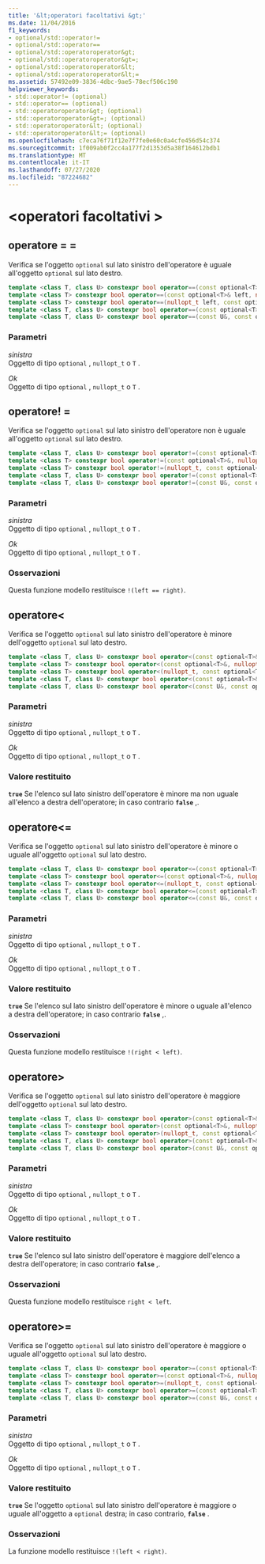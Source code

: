 ```yaml
---
title: '&lt;operatori facoltativi &gt;'
ms.date: 11/04/2016
f1_keywords:
- optional/std::operator!=
- optional/std::operator==
- optional/std::operatoroperator&gt;
- optional/std::operatoroperator&gt=;
- optional/std::operatoroperator&lt;
- optional/std::operatoroperator&lt;=
ms.assetid: 57492e09-3836-4dbc-9ae5-78ecf506c190
helpviewer_keywords:
- std::operator!= (optional)
- std::operator== (optional)
- std::operatoroperator&gt; (optional)
- std::operatoroperator&gt=; (optional)
- std::operatoroperator&lt; (optional)
- std::operatoroperator&lt;= (optional)
ms.openlocfilehash: c7eca76f71f12e7f7fe0e60c0a4cfe456d54c374
ms.sourcegitcommit: 1f009ab0f2cc4a177f2d1353d5a38f164612bdb1
ms.translationtype: MT
ms.contentlocale: it-IT
ms.lasthandoff: 07/27/2020
ms.locfileid: "87224682"
---
```

# <a name="ltoptionalgt-operators"></a>&lt;operatori facoltativi &gt;

## <a name="operator"></a><a name="op_eq_eq"></a>operatore = =

Verifica se l'oggetto `optional` sul lato sinistro dell'operatore è uguale all'oggetto `optional` sul lato destro.

```cpp
template <class T, class U> constexpr bool operator==(const optional<T>& left, const optional<U>& right);
template <class T> constexpr bool operator==(const optional<T>& left, nullopt_t right) noexcept;
template <class T> constexpr bool operator==(nullopt_t left, const optional<T>& right) noexcept;
template <class T, class U> constexpr bool operator==(const optional<T>&, const U&);
template <class T, class U> constexpr bool operator==(const U&, const optional<T>&);
```

### <a name="parameters"></a>Parametri

*sinistra*\
Oggetto di tipo `optional` , `nullopt_t` o `T` .

*Ok*\
Oggetto di tipo `optional` , `nullopt_t` o `T` .

## <a name="operator"></a><a name="op_neq"></a>operatore! =

Verifica se l'oggetto `optional` sul lato sinistro dell'operatore non è uguale all'oggetto `optional` sul lato destro.

```cpp
template <class T, class U> constexpr bool operator!=(const optional<T>&, const optional<U>&);
template <class T> constexpr bool operator!=(const optional<T>&, nullopt_t) noexcept;
template <class T> constexpr bool operator!=(nullopt_t, const optional<T>&) noexcept;
template <class T, class U> constexpr bool operator!=(const optional<T>&, const U&);
template <class T, class U> constexpr bool operator!=(const U&, const optional<T>&);
```

### <a name="parameters"></a>Parametri

*sinistra*\
Oggetto di tipo `optional` , `nullopt_t` o `T` .

*Ok*\
Oggetto di tipo `optional` , `nullopt_t` o `T` .

### <a name="remarks"></a>Osservazioni

Questa funzione modello restituisce `!(left == right)`.

## <a name="operatorlt"></a><a name="op_lt"></a>operatore&lt;

Verifica se l'oggetto `optional` sul lato sinistro dell'operatore è minore dell'oggetto `optional` sul lato destro.

```cpp
template <class T, class U> constexpr bool operator<(const optional<T>&, const optional<U>&);
template <class T> constexpr bool operator<(const optional<T>&, nullopt_t) noexcept;
template <class T> constexpr bool operator<(nullopt_t, const optional<T>&) noexcept;
template <class T, class U> constexpr bool operator<(const optional<T>&, const U&);
template <class T, class U> constexpr bool operator<(const U&, const optional<T>&);
```

### <a name="parameters"></a>Parametri

*sinistra*\
Oggetto di tipo `optional` , `nullopt_t` o `T` .

*Ok*\
Oggetto di tipo `optional` , `nullopt_t` o `T` .

### <a name="return-value"></a>Valore restituito

**`true`** Se l'elenco sul lato sinistro dell'operatore è minore ma non uguale all'elenco a destra dell'operatore; in caso contrario **`false`** ,.

## <a name="operatorlt"></a><a name="op_lt_eq"></a>operatore&lt;=

Verifica se l'oggetto `optional` sul lato sinistro dell'operatore è minore o uguale all'oggetto `optional` sul lato destro.

```cpp
template <class T, class U> constexpr bool operator<=(const optional<T>&, const optional<U>&);
template <class T> constexpr bool operator<=(const optional<T>&, nullopt_t) noexcept;
template <class T> constexpr bool operator<=(nullopt_t, const optional<T>&) noexcept;
template <class T, class U> constexpr bool operator<=(const optional<T>&, const U&);
template <class T, class U> constexpr bool operator<=(const U&, const optional<T>&);
```

### <a name="parameters"></a>Parametri

*sinistra*\
Oggetto di tipo `optional` , `nullopt_t` o `T` .

*Ok*\
Oggetto di tipo `optional` , `nullopt_t` o `T` .

### <a name="return-value"></a>Valore restituito

**`true`** Se l'elenco sul lato sinistro dell'operatore è minore o uguale all'elenco a destra dell'operatore; in caso contrario **`false`** ,.

### <a name="remarks"></a>Osservazioni

Questa funzione modello restituisce `!(right < left)`.

## <a name="operatorgt"></a><a name="op_gt"></a>operatore&gt;

Verifica se l'oggetto `optional` sul lato sinistro dell'operatore è maggiore dell'oggetto `optional` sul lato destro.

```cpp
template <class T, class U> constexpr bool operator>(const optional<T>&, const optional<U>&);
template <class T> constexpr bool operator>(const optional<T>&, nullopt_t) noexcept;
template <class T> constexpr bool operator>(nullopt_t, const optional<T>&) noexcept;
template <class T, class U> constexpr bool operator>(const optional<T>&, const U&);
template <class T, class U> constexpr bool operator>(const U&, const optional<T>&);
```

### <a name="parameters"></a>Parametri

*sinistra*\
Oggetto di tipo `optional` , `nullopt_t` o `T` .

*Ok*\
Oggetto di tipo `optional` , `nullopt_t` o `T` .

### <a name="return-value"></a>Valore restituito

**`true`** Se l'elenco sul lato sinistro dell'operatore è maggiore dell'elenco a destra dell'operatore; in caso contrario **`false`** ,.

### <a name="remarks"></a>Osservazioni

Questa funzione modello restituisce `right < left`.

## <a name="operatorgt"></a><a name="op_gt_eq"></a>operatore&gt;=

Verifica se l'oggetto `optional` sul lato sinistro dell'operatore è maggiore o uguale all'oggetto `optional` sul lato destro.

```cpp
template <class T, class U> constexpr bool operator>=(const optional<T>&, const optional<U>&);
template <class T> constexpr bool operator>=(const optional<T>&, nullopt_t) noexcept;
template <class T> constexpr bool operator>=(nullopt_t, const optional<T>&) noexcept;
template <class T, class U> constexpr bool operator>=(const optional<T>&, const U&);
template <class T, class U> constexpr bool operator>=(const U&, const optional<T>&);
```

### <a name="parameters"></a>Parametri

*sinistra*\
Oggetto di tipo `optional` , `nullopt_t` o `T` .

*Ok*\
Oggetto di tipo `optional` , `nullopt_t` o `T` .

### <a name="return-value"></a>Valore restituito

**`true`** Se l'oggetto `optional` sul lato sinistro dell'operatore è maggiore o uguale all'oggetto a `optional` destra; in caso contrario, **`false`** .

### <a name="remarks"></a>Osservazioni

La funzione modello restituisce `!(left < right)`.
